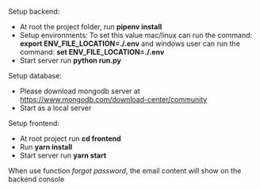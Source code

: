
Setup backend:
- At root the project folder, run **pipenv install**
- Setup environments:
  To set this value mac/linux can run the command:
    **export ENV_FILE_LOCATION=./.env**
  and windows user can run the command:
    **set ENV_FILE_LOCATION=./.env**
- Start server run **python run.py**

Setup database:
- Please download mongodb server at <https://www.mongodb.com/download-center/community>
- Start as a local server

Setup frontend:
- At root project run **cd frontend**
- Run **yarn install**
- Start server run **yarn start**

When use function *forgot password*, the email content will show on the backend console 
